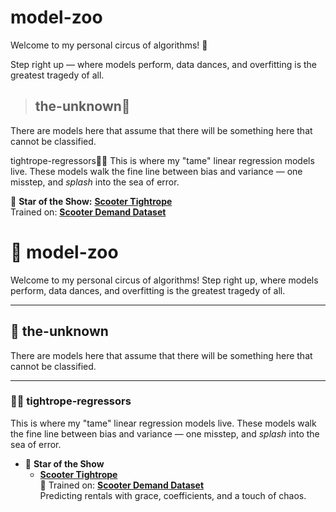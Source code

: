 # model-zoo
Welcome to my personal circus of algorithms! 🎪

Step right up — where models perform, data dances, and overfitting is the greatest tragedy of all.


> ##  the-unknown🌌
There are models here that assume that there will be something here that cannot be classified.

 tightrope-regressors🤹‍♂️
This is where my "tame" linear regression models live. These models walk the fine line between bias and variance — one misstep, and *splash* into the sea of error.

🌟 **Star of the Show:**
  **[Scooter Tightrope](model-zoo/the-unknown🌌/tightrope-regressors🤹‍♂️/scooter_rental.ipynb)**  
    Trained on: **[Scooter Demand Dataset](data-den🕳️/day.csv)**




# 🎪 model-zoo
Welcome to my personal circus of algorithms! Step right up, where models perform, data dances, and overfitting is the greatest tragedy of all.

---

## 🌌 the-unknown
There are models here that assume that there will be something here that cannot be classified.

---

### 🤹‍♂️ tightrope-regressors
This is where my "tame" linear regression models live. These models walk the fine line between bias and variance — one misstep, and *splash* into the sea of error.

* 🌟 **Star of the Show**
  - **[Scooter Tightrope](model-zoo/the-unknown🌌/tightrope-regressors🤹‍♂️/scooter_rental.ipynb)**  
    🛴 Trained on: **[Scooter Demand Dataset](data-den🕳️/day.csv)**  
    Predicting rentals with grace, coefficients, and a touch of chaos.

